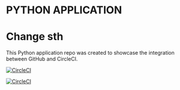 # PYTHON APPLICATION
# Change sth

This Python application repo was created to showcase the integration between GitHub and CircleCI.

[![CircleCI](https://circleci.com/gh/liinhhnt/LearnCircleCI.svg?style=svg)](https://circleci.com/gh/liinhhnt/LearnCircleCI)

[![CircleCI](https://dl.circleci.com/status-badge/img/circleci/QsySRNi76qqMqstPHnQKXa/SJHupg5G82zFma7whnvYHh/tree/main.svg?style=svg)](https://dl.circleci.com/status-badge/redirect/circleci/QsySRNi76qqMqstPHnQKXa/SJHupg5G82zFma7whnvYHh/tree/main)